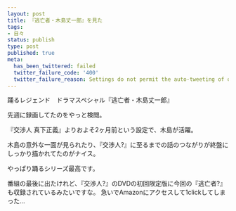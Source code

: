 ```yaml
---
layout: post
title: 『逃亡者・木島丈一郎』を見た
tags:
- 日々
status: publish
type: post
published: true
meta:
  has_been_twittered: failed
  twitter_failure_code: '400'
  twitter_failure_reason: Settings do not permit the auto-tweeting of old posts
---
```

踊るレジェンド　ドラマスペシャル『逃亡者・木島丈一郎』

先週に録画してたのをやっと検閲。

『交渉人 真下正義』よりおよそ2ヶ月前という設定で、木島が活躍。

木島の意外な一面が見られたり、『交渉人?』に至るまでの話のつながりが終盤にしっかり描かれてたのがナイス。

やっぱり踊るシリーズ最高です。

<!--more-->
番組の最後に出たけれど、『交渉人?』のDVDの初回限定版に今回の『逃亡者?』も収録されているみたいですな。
急いでAmazonにアクセスして1clickしてしまった…
